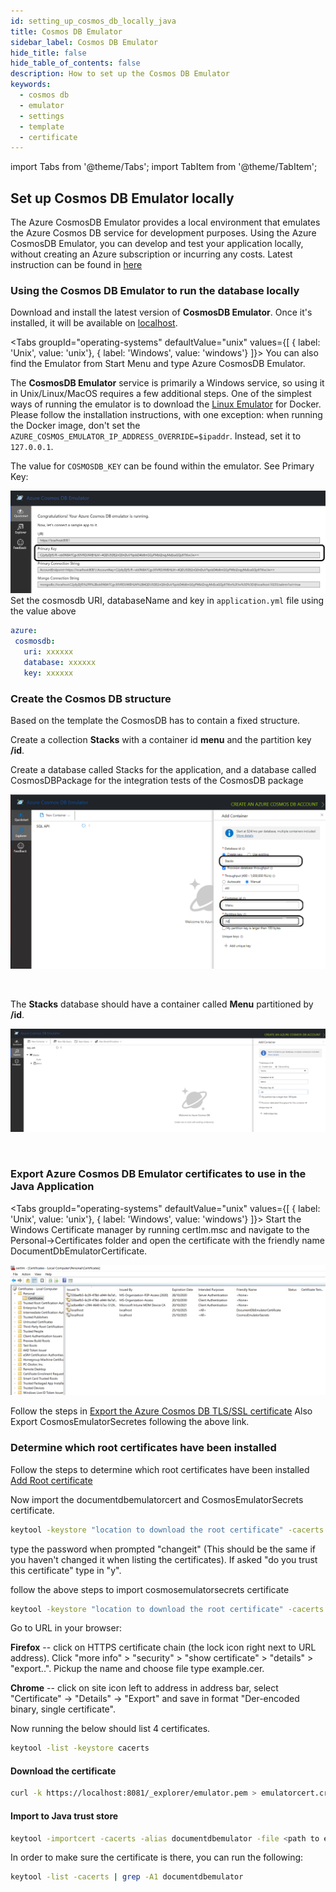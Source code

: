 ```yaml
---
id: setting_up_cosmos_db_locally_java
title: Cosmos DB Emulator
sidebar_label: Cosmos DB Emulator
hide_title: false
hide_table_of_contents: false
description: How to set up the Cosmos DB Emulator
keywords:
  - cosmos db
  - emulator 
  - settings
  - template
  - certificate
---
```


import Tabs from '@theme/Tabs';
import TabItem from '@theme/TabItem';

## Set up Cosmos DB Emulator locally

The Azure CosmosDB Emulator provides a local environment that emulates the Azure Cosmos DB
service for development purposes. Using the Azure CosmosDB Emulator, you can develop and test
your application locally, without creating an Azure subscription or incurring any costs.
Latest instruction can be found in [here](https://docs.microsoft.com/en-us/azure/cosmos-db/local-emulator?tabs=cli%2Cssl-netstd21)

### Using the Cosmos DB Emulator to run the database locally

Download and install the latest version of **CosmosDB Emulator**. Once it's installed, it will be
available on [localhost](https://localhost:8081/_explorer/index.html).

<Tabs
    groupId="operating-systems"
    defaultValue="unix"
    values={[
    { label: 'Unix', value: 'unix'},
    { label: 'Windows', value: 'windows'}
]}>
<TabItem value="windows">
You can also find the Emulator from Start Menu and type Azure CosmosDB Emulator.
</TabItem>
<TabItem value="unix">

The **CosmosDB Emulator** service is primarily a Windows service, so using it in Unix/Linux/MacOS requires a few
additional steps. One of the simplest ways of running the emulator is to download
the [Linux Emulator](https://docs.microsoft.com/en-us/azure/cosmos-db/linux-emulator) for Docker.
Please follow the installation instructions, with one exception: when running the Docker image, don't set
the `AZURE_COSMOS_EMULATOR_IP_ADDRESS_OVERRIDE=$ipaddr`. Instead, set it to `127.0.0.1`.

</TabItem>
</Tabs>

The value for `COSMOSDB_KEY` can be found within the emulator. See Primary Key:

![cosmosdb](/img/cosmosdb_emulator_3.png)
Set the cosmosdb URI, databaseName and key in `application.yml` file using the value above

```yaml
azure:
 cosmosdb:
   uri: xxxxxx
   database: xxxxxx
   key: xxxxxx
```

### Create the Cosmos DB structure

Based on the template the CosmosDB has to contain a fixed structure.

Create a collection **Stacks** with a container id **menu** and the partition key **/id**.

Create a database called Stacks for the application, and a database called CosmosDBPackage for the
integration tests of the CosmosDB package

![cosmosdb](/img/cosmosdb_emulator_1.png)

<br />

The **Stacks** database should have a container called **Menu** partitioned by **/id**.

![cosmosdb](/img/cosmosdb_emulator_2.png)

<br />

### Export Azure Cosmos DB Emulator certificates to use in the Java Application

<Tabs
groupId="operating-systems"
defaultValue="unix"
values={[
{ label: 'Unix', value: 'unix'},
{ label: 'Windows', value: 'windows'}
]}>
<TabItem value="windows">
Start the Windows Certificate manager by running certlm.msc and navigate to the Personal->Certificates folder and open the certificate with the friendly name DocumentDbEmulatorCertificate.

![certificates](/img/cosmosdb_emulator_certificate.png)

Follow the steps in [Export the Azure Cosmos DB TLS/SSL certificate](https://docs.microsoft.com/en-us/azure/cosmos-db/local-emulator-export-ssl-certificates#export-emulator-certificate)
Also Export CosmosEmulatorSecretes following the above link.

### Determine which root certificates have been installed

Follow the steps to determine which root certificates have been installed [Add Root certificate](https://docs.microsoft.com/en-us/azure/developer/java/sdk/java-sdk-add-certificate-ca-store#determining-which-root-certificates-are-installed)

Now import the documentdbemulatorcert and CosmosEmulatorSecrets certificate.

```bash
keytool -keystore "location to download the root certificate" -cacerts -importcert -alias documentdbemulator -file "location of documentdbemulatorcert.cer"
```

type the password when prompted "changeit" (This should be the same if you haven't changed it when listing the certificates).
If asked "do you trust this certificate" type in "y".

follow the above steps to import cosmosemulatorsecrets certificate

```bash
keytool -keystore "location to download the root certificate" -cacerts -importcert -alias cosmosemulatorcert -file "location of cosmosemulatorsecrets.cer"
```

Go to URL in your browser:

**Firefox** -- click on HTTPS certificate chain (the lock icon right next to URL address). Click "more info" > "security" > "show certificate" > "details" > "export..". Pickup the name and choose file type example.cer.

**Chrome**  -- click on site icon left to address in address bar, select "Certificate" -> "Details" -> "Export" and save in format "Der-encoded binary, single certificate".

Now running the below should list 4 certificates.

```bash
keytool -list -keystore cacerts
```

</TabItem>
<TabItem value="unix">

#### Download the certificate

```bash
curl -k https://localhost:8081/_explorer/emulator.pem > emulatorcert.crt
```

#### Import to Java trust store

```bash
keytool -importcert -cacerts -alias documentdbemulator -file <path to emulatorcert.crt>
```

In order to make sure the certificate is there, you can run the following:

```bash
keytool -list -cacerts | grep -A1 documentdbemulator
```

</TabItem>
</Tabs>

